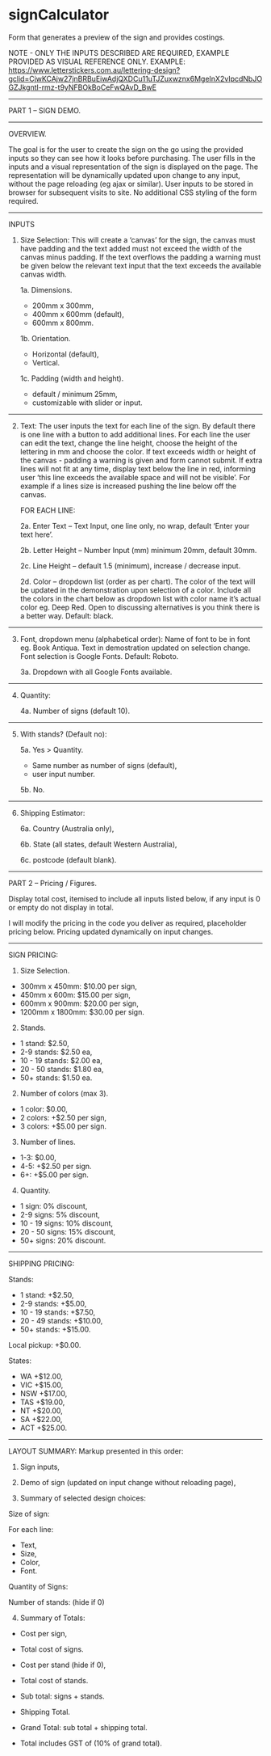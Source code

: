 # signCalculator
Form that generates a preview of the sign and provides costings.

NOTE - ONLY THE INPUTS DESCRIBED ARE REQUIRED, EXAMPLE PROVIDED AS VISUAL REFERENCE ONLY.
EXAMPLE: https://www.letterstickers.com.au/lettering-design?gclid=CjwKCAjw27jnBRBuEiwAdjQXDCu11uTJZuxwznx6MgeInX2vIpcdNbJOGZJkgntl-rmz-t9yNFBOkBoCeFwQAvD_BwE

--------------------------------------------------------------------------------------------------------------------------------

PART 1 – SIGN DEMO.

--------------------------------------------------------------------------------------------------------------------------------
OVERVIEW.

The goal is for the user to create the sign on the go using the provided inputs so they can see how it looks before purchasing.
The user fills in the inputs and a visual representation of the sign is displayed on the page. The representation will be dynamically updated upon change to any input, without the page reloading (eg ajax or similar). 
User inputs to be stored in browser for subsequent visits to site.
No additional CSS styling of the form required.


--------------------------------------------------------------------------------------------------------------------------------
INPUTS

1. Size Selection:
This will create a ‘canvas’ for the sign, the canvas must have padding and the text added must not exceed the width of the canvas minus padding. 
If the text overflows the padding a warning must be given below the relevant text input that the text exceeds the available canvas width.

	1a. Dimensions.
	- 200mm x 300mm,
	- 400mm x 600mm (default),
	- 600mm x 800mm.

	1b. Orientation.
	- Horizontal (default),
	- Vertical.

	1c. Padding (width and height).
	- default / minimum 25mm,
	- customizable with slider or input.

--------------------------------------------------------------------------------------------------------------------------------
2. Text:
The user inputs the text for each line of the sign. By default there is one line with a button to add additional lines. 
For each line the user can edit the text, change the line height, choose the height of the lettering in mm and choose the color.
If text exceeds width or height of the canvas - padding a warning is given and form cannot submit. 
If extra lines will not fit at any time, display text below the line in red, informing user ‘this line exceeds the available space and will not be visible’. For example if a lines size is increased pushing the line below off the canvas.

	FOR EACH LINE:

	2a. Enter Text – Text Input, one line only, no wrap, default ‘Enter your text here’.

	2b. Letter Height – Number Input (mm) minimum 20mm, default 30mm.

	2c. Line Height – default 1.5 (minimum), increase / decrease input.

	2d. Color – dropdown list (order as per chart).
	The color of the text will be updated in the demonstration upon selection of a color.
	Include all the colors in the chart below as dropdown list with color name it’s  actual color eg. Deep Red. Open to discussing alternatives is you think there is a better way.
	Default: black.
 
--------------------------------------------------------------------------------------------------------------------------------
3. Font, dropdown menu (alphabetical order):
Name of font to be in font eg. Book Antiqua. Text in demostration updated on selection change. Font selection is Google Fonts. Default: Roboto.

	3a. Dropdown with all Google Fonts available.

--------------------------------------------------------------------------------------------------------------------------------
4. Quantity:

	4a. Number of signs (default 10).

--------------------------------------------------------------------------------------------------------------------------------
5. With stands? (Default no):

	5a. Yes > Quantity.
	- Same number as number of signs (default),
	- user input number.

	5b. No.

--------------------------------------------------------------------------------------------------------------------------------
6. Shipping Estimator:

	6a. Country (Australia only),

	6b. State (all states, default Western Australia),

	6c. postcode (default blank).



--------------------------------------------------------------------------------------------------------------------------------
PART 2 – Pricing / Figures.

Display total cost, itemised to include all inputs listed below, if any input is 0 or empty do not display in total.

I will modify the pricing in the code you deliver as required, placeholder pricing below. 
Pricing updated dynamically on input changes.

--------------------------------------------------------------------------------------------------------------------------------
SIGN PRICING:

1. Size Selection.
- 300mm x 450mm: $10.00 per sign,
- 450mm x 600m: $15.00 per sign,
- 600mm x 900mm: $20.00 per sign,
- 1200mm x 1800mm: $30.00 per sign.

2. Stands.
- 1 stand: $2.50,
- 2-9 stands: $2.50 ea,
- 10 - 19 stands: $2.00 ea,
- 20 - 50 stands:  $1.80 ea,
- 50+ stands: $1.50 ea.


2. Number of colors (max 3).
- 1 color:  $0.00,
- 2 colors: +$2.50 per sign,
- 3 colors: +$5.00 per sign.

3. Number of lines.
- 1-3:  $0.00,
- 4-5: +$2.50 per sign.
- 6+: +$5.00 per sign.

4. Quantity.
- 1 sign: 0% discount,
- 2-9 signs: 5% discount,
- 10 - 19 signs: 10% discount,
- 20 - 50 signs: 15% discount,
- 50+ signs: 20% discount.

--------------------------------------------------------------------------------------------------------------------------------
SHIPPING PRICING:

Stands: 
- 1 stand: +$2.50,
- 2-9 stands: +$5.00,
- 10 - 19 stands: +$7.50,
- 20 - 49 stands:  +$10.00,
- 50+ stands: +$15.00.

Local pickup: +$0.00.

States:  
- WA +$12.00, 
- VIC +$15.00, 
- NSW +$17.00, 
- TAS +$19.00, 
- NT +$20.00, 
- SA +$22.00, 
- ACT +$25.00.


--------------------------------------------------------------------------------------------------------------------------------
LAYOUT SUMMARY:
Markup presented in this order:

1. Sign inputs, 


2. Demo of sign (updated on input change without reloading page),


3. Summary of selected design choices:

Size of sign:

For each line:
- Text,
- Size,
- Color,
- Font.

Quantity of Signs:

Number of stands: (hide if 0)


4. Summary of Totals:

- Cost per sign,
- Total cost of signs.

- Cost per stand (hide if 0),
- Total cost of stands.

- Sub total: signs + stands.

- Shipping Total.

- Grand Total: sub total + shipping total.

- Total includes GST of (10% of grand total).




